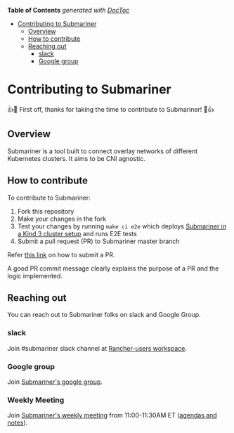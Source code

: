 <!-- START doctoc generated TOC please keep comment here to allow auto update -->
<!-- DON'T EDIT THIS SECTION, INSTEAD RE-RUN doctoc TO UPDATE -->
**Table of Contents**  *generated with [DocToc](https://github.com/thlorenz/doctoc)*

- [Contributing to Submariner](#contributing-to-submariner)
  - [Overview](#overview)
  - [How to contribute](#how-to-contribute)
  - [Reaching out](#reaching-out)
    - [slack](#slack)
    - [Google group](#google-group)

<!-- END doctoc generated TOC please keep comment here to allow auto update -->

# Contributing to Submariner

:+1::tada: First off, thanks for taking the time to contribute to Submariner! :tada::+1:

## Overview

Submariner is a tool built to connect overlay networks of different Kubernetes clusters. It aims to be CNI agnostic.

## How to contribute

To contribute to Submariner:

1. Fork this repository
2. Make your changes in the fork
3. Test your changes by running `make ci e2e` which deploys [Submariner in a Kind 3 cluster setup](https://github.com/submariner-io/submariner/blob/master/scripts/kind-e2e/README.md) and runs E2E tests
4. Submit a pull request (PR) to Submariner master branch

Refer [this link](https://help.github.com/en/articles/creating-a-pull-request-from-a-fork) on how to submit a PR.

A good PR commit message clearly explains the purpose of a PR and the logic implemented.

## Reaching out
You can reach out to Submariner folks on slack and Google Group.

### slack
Join #submariner slack channel at [Rancher-users workspace](https://rancher-users.slack.com/).

### Google group
Join [Submariner's google group](https://groups.google.com/forum/#!forum/submariner-dev).

### Weekly Meeting
Join [Submariner's weekly meeting](https://bluejeans.com/3472508766) from 11:00-11:30AM ET ([agendas and notes](https://docs.google.com/document/d/1qnZ2LpF_rXGfnYYPNTldQ4WbeEUxwnuQD-xTC6GbZdg)).
